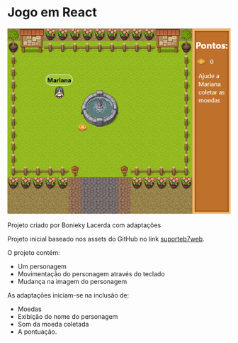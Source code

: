 # Jogo em React

![Capa](public/assets/banner.png)

Projeto criado por Bonieky Lacerda com adaptações

Projeto inicial baseado nos assets do GitHub no link [suporteb7web](https://github.com/suporteb7web/rpg-react-onlyassets).

O projeto contém:

- Um personagem
- Movimentação do personagem através do teclado
- Mudança na imagem do personagem

As adaptações iniciam-se na inclusão de:

- Moedas
- Exibição do nome do personagem
- Som da moeda coletada
- A pontuação.
